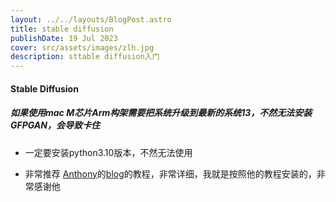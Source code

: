 ```yaml
---
layout: ../../layouts/BlogPost.astro
title: stable diffusion
publishDate: 19 Jul 2023
cover: src/assets/images/zlh.jpg
description: sttable diffusion入门
---
```

#### Stable Diffusion

##### 如果使用mac M芯片Arm构架需要把系统升级到最新的系统13，不然无法安装GFPGAN，会导致卡住

- 一定要安装python3.10版本，不然无法使用

- 非常推荐 [Anthony](https://github.com/antfu)的[blog](https://antfu.me/posts/ai-qrcode)的教程，非常详细，我就是按照他的教程安装的，非常感谢他
